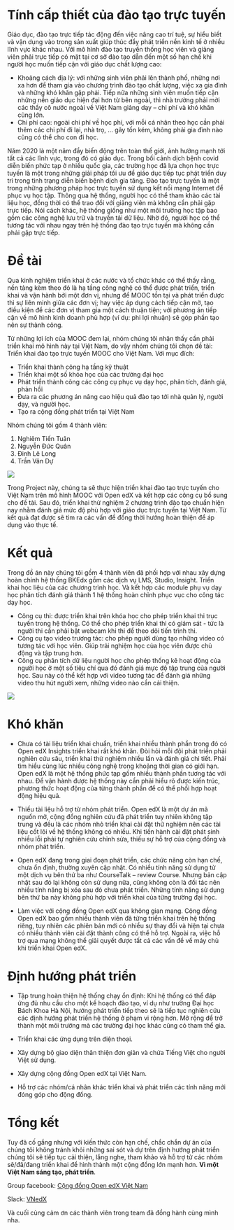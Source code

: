 # Tính cấp thiết của đào tạo trực tuyến

Giáo dục, đào tạo trực tiếp tác động đến việc nâng cao trí tuệ, sự hiểu biết và vận dụng vào trong sản xuất giúp thúc đẩy phát triển nền kinh tế ở nhiều lĩnh vực khác nhau. Với mô hình đào tạo truyền thống học viên và giảng viên phải trực tiếp có mặt tại cơ sở đào tạo dẫn đến một số hạn chế khi người học muốn tiếp cận với giáo dục chất lượng cao:

+ Khoảng cách địa lý: với những sinh viên phải lên thành phố, những nơi xa hơn để tham gia vào chương trình đào tạo chất lượng, việc xa gia đình và những khó khăn gặp phải. Tiếp nữa những sinh viên muốn tiếp cận những nền giáo dục hiện đại hơn từ bên ngoài, thì nhà trường phải mời các thầy cô nước ngoài về Việt Nam giảng dạy – chi phí và khó khăn cũng lớn.
+ Chi phí cao: ngoài chi phí về học phí, với mỗi cá nhân theo học cần phải thêm các chi phí đi lại, nhà trọ, ... gây tốn kém, không phải gia đình nào cũng có thể cho con đi học.

Năm  2020 là một năm đầy biến động trên toàn thế giới, ảnh hưởng mạnh tới tất cả các lĩnh vực, trong đó có giáo dục. Trong bối cảnh dịch bệnh covid diễn biến phức tạp ở nhiều quốc gia, các trường học đã lựa chọn học trực tuyến là một trong những giải pháp tối ưu để giáo dục tiếp tục phát triển duy trì trong tình trạng diễn biến bệnh dịch gia tăng. Đào tạo trực tuyến là một trong những phương pháp học trực tuyến sử dụng kết nối mạng Internet để phục vụ học tập. Thông qua hệ thống, người học có thể tham khảo các tài liệu học, đồng thời có thể trao đổi với giảng viên mà không cần phải gặp trực tiếp. Nói cách khác, hệ thống giống như một môi trường học tập bao gồm các công nghệ lưu trữ và truyền tải dữ liệu. Nhờ đó, người học có thể tương tác với nhau ngay trên hệ thống đào tạo trực tuyến mà không cần phải gặp trực tiếp.

# Đề tài

Qua kinh nghiệm triển khai ở các nước và tổ chức khác có thể thấy rằng, nền tảng kèm theo đó là hạ tầng công nghệ có thể được phát triển, triển khai và vận hành bởi một đơn vị, nhưng để MOOC tồn tại và phát triển được thì sự liên minh giữa các đơn vị; hay việc áp dụng cách tiếp cận mở, tạo điều kiện để các đơn vị tham gia một cách thuận tiện; với phương án tiếp cận về mô hình kinh doanh phù hợp (ví dụ: phi lợi nhuận) sẽ góp phần tạo nên sự thành công.

Từ những lợi ích của MOOC đem lại, nhóm chúng tôi nhận thấy cần phải triển khai mô hình này tại Việt Nam, do vậy nhóm chúng tôi chọn đề tài: Triển khai đào tạo trực tuyến MOOC cho Việt Nam. Với mục đích:

* Triển khai thành công hạ tầng kỹ thuật
* Triển khai một số khóa học của các trường đại học
* Phát triển thành công các công cụ phục vụ dạy học, phân tích, đánh giá, phản hồi
* Đưa ra các phương án nâng cao hiệu quả đào tạo tới nhà quản lý, người dạy, và người học.
* Tạo ra cộng đồng phát triển tại Việt Nam

Nhóm chúng tôi gồm 4 thành viên:

1. Nghiêm Tiến Tuân
2. Nguyễn Đức Quân
3. Đinh Lê Long
4. Trần Văn Dự

![](https://images.viblo.asia/57663dab-ac26-431e-ba80-34360bcb2de7.jpg)

Trong Project này, chúng ta sẽ thực hiện triển khai đào tạo trực tuyến cho Việt Nam trên mô hình MOOC với Open edX và kết hợp các công cụ bổ sung cho đề tài. Sau đó, triển khai thử nghiệm 2 chương trình đào tạo chuẩn hiện nay nhằm đánh giá mức độ phù hợp với giáo dục trực tuyến tại Việt Nam. Từ kết quả đạt được sẽ tìm ra các vấn đề đồng thời hướng hoàn thiện để áp dụng vào thực tế.

# Kết quả

Trong đồ án này chúng tôi gồm 4 thành viên đã phối hợp với nhau xây dựng hoàn chỉnh hệ thống BKEdx gồm các dịch vụ LMS, Studio, Insight. Triển khai học liệu của các chương trình học. Và kết hợp các module phụ vụ dạy học phân tích đánh giá thành 1 hệ thống hoàn chỉnh phục vục cho công tác dạy học.

* Công cụ thi: được triển khai trên khóa học cho phép triển khai thi trục tuyến trong hệ thống. Có thể cho phép triển khai thi có giám sát - tức là người thi cần phải bật webcam khi thi để theo dõi tiến trình thi.
* Công cụ tạo video trương tác: cho phép người dùng tạo những video có tương tác với học viên. Giúp trải nghiệm học của học viên được chủ động và tập trung hơn.
* Công cụ phân tích dữ liệu người học cho phép thống kê hoạt động của người học ở một số tiêu chí qua đó đánh giá mực độ tập trung của người học. Sau này có thể kết hợp với video tương tác để đánh giá những video thu hút người xem, những video nào cần cải thiện.

![](https://images.viblo.asia/4c978b78-8043-48fc-bfbc-d631f2b8805f.png)

# Khó khăn

+ Chưa có tài liệu triển khai chuẩn, triển khai nhiều thành phần trong đó có Open edX Insights triển khai rất khó khăn. Đòi hỏi mỗi đội phát triển phải nghiên cứu sâu, triển khai thử nghiệm nhiều lần và đánh giá chi tiết. Phải tìm hiểu cùng lúc nhiều công nghệ trong khoảng thời gian có giới hạn. Open edX là một hệ thống phức tạp gồm nhiều thành phần tương tác với nhau. Để vận hành được hệ thống này cần phải hiểu rõ được kiến trúc, phương thức hoạt động của từng thành phần để có thể phối hợp hoạt động hiệu quả.

+ Thiếu tài liệu hỗ trợ từ nhóm phát triển. Open edX là một dự án mã nguồn mở, cộng đồng nghiên cứu đã phát triển tuy nhiên không tập trung và đều là các nhóm nhỏ triển khai cài đặt thử nghiệm nên các tài liệu cốt lõi về hệ thống không có nhiều. Khi tiến hành cài đặt phát sinh nhiều lỗi phải tự nghiên cứu chỉnh sửa, thiếu sự hỗ trợ của cộng đồng và nhóm phát triển.

+ Open edX đang trong giai đoạn phát triển, các chức năng còn hạn chế, chưa ổn định, thường xuyên cập nhật. Có nhiều tính năng sử dụng từ một dịch vụ bên thứ ba như CourseTalk – review Course. Nhưng bản cập nhật sau đó lại không còn sử dụng nữa, cũng không còn là đối tác nên nhiều tính năng bị xóa sau đó chưa phát triển. Những tính năng sử dụng bên thứ ba này không phù hợp với triển khai của từng
trường đại học.

+ Làm việc với cộng đồng Open edX qua không gian mạng. Cộng đồng Open edX bao gồm nhiều thành viên đã từng triển khai trên hệ thống riêng, tuy nhiên các phiên bản mới có nhiều sự thay đổi và hiện tại chưa có nhiều thành viên cài đặt thành công có thể hỗ trợ. Ngoài ra, việc hỗ trợ qua mạng không thể giải quyết được tất cả các vấn đề về máy chủ khi triển khai Open edX.

# Định hướng phát triển

*  Tập trung hoàn thiện hệ thống chạy ổn định: Khi hệ thống có thể đáp ứng đủ nhu cầu cho một kế hoạch đào tạo, ví dụ như trường Đại học Bách Khoa Hà Nội, hướng phát triển tiếp theo sẽ là tiếp tục nghiên cứu các định hướng phát triển hệ thống ở phạm vi rộng hơn. Mở rộng để trở thành một môi trường mà các trường đại học khác cũng có tham thể gia.

* Triển khai các ứng dụng trên điện thoại.
* Xây dựng bộ giao diện thân thiện đơn giản và chứa Tiếng Việt cho người Việt sử dụng.
* Xây dựng cộng đồng Open edX tại Việt Nam.
* Hỗ trợ các nhóm/cá nhân khác triển khai và phát triển các tính năng mới đóng góp cho động đồng.

# Tổng kết

Tuy đã cố gắng nhưng với kiến thức còn hạn chế, chắc chắn dự án của chúng tôi không tránh khỏi những sai sót và dự trên định hướng phát triển chúng tôi sẽ tiếp tục cải thiện, lắng nghe, tham khảo và hỗ trợ từ các nhóm sẽ/đã/đang triển khai để hình thành một cộng đồng lớn mạnh hơn. **Vì một Việt Nam sáng tạo, phát triển**.

Group facebook: [Cộng đồng Open edX Việt Nam](https://www.facebook.com/groups/524984521810063)

Slack: [VNedX](https://join.slack.com/t/vnedx/shared_invite/zt-l1zecs5d-l25cXyKSnEUmy8v5iKBFvw)

Và cuối cùng cảm ơn các thành viên trong team đã đồng hành cùng mình nha.